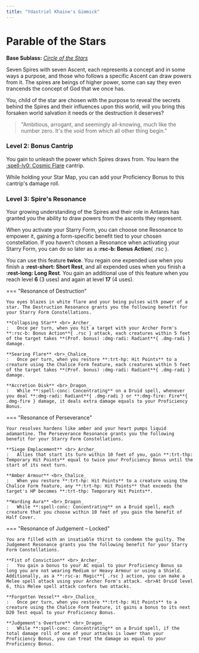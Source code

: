 ```yaml
---
title: "Ydastriel Khaine's Gimmick"
---
```


# Parable of the Stars

**Base Sublass:** *[Circle of the Stars](../../class/druid/star.md)*

Seven Spires with seven Ascent, each represents a concept and in some ways a purpose, and those who follows a specific Ascent can draw powers from it. The spires are beings of higher power, some can say they even trancends the concept of God that we once has.

You, child of the star are chosen with the purpose to reveal the secrets behind the Spires and their influences upon this world, will you bring this forsaken world salvation it needs or the destruction it deserves?

> "Ambitious, arrogant, and seemingly all-knowing, much like the number zero. It's the void from which all other thing begin.”

### Level 2: Bonus Cantrip

You gain to unleash the power which Spires draws from. You learn the [:spell-lv0: Cosmic Flare](../../spells/description/additional/homebrew.md#cosmic-flare) cantrip.

While holding your Star Map, you can add your Proficiency Bonus to this cantrip's damage roll.

### Level 3: Spire's Resonance

Your growing understanding of the Spires and their role in Antares has granted you the ability to draw powers from the ascents they represent.

When you activate your Starry Form, you can choose one Resonance to empower it, gaining a form-specific benefit tied to your chosen constellation. If you haven't chosen a Resonance when activating your Starry Form, you can do so later as a **:rsc-b: Bonus Action**{ .rsc }.

You can use this feature **twice**. You regain one expended use when you finish a **:rest-short: Short Rest**, and all expended uses when you finish a **:rest-long: Long Rest**. You gain an additional use of this feature when you reach level **6** (3 uses) and again at level **17** (4 uses).

=== "Resonance of Destruction"

    You eyes blazes in white flare and your being pulses with power of a star. The Destruction Resonance grants you the following benefit for your Starry Form Constellations.

    **Collapsing Star** <br>_Archer_
    :   Once per turn, when you hit a target with your Archer Form's **:rsc-b: Bonus Action**{ .rsc } attack, each creatures within 5 feet of the target takes **(Prof. bonus) :dmg-radi: Radiant**{ .dmg-radi } damage.

    **Searing Flare** <br>_Chalice_
    :   Once per turn, when you restore **:trt-hp: Hit Points** to a creature using the Chalice Form feature, each creatures within 5 feet of the target takes **(Prof. bonus) :dmg-radi: Radiant**{ .dmg-radi } damage.

    **Accretion Disk** <br>_Dragon_ 
    :   While **:spell-conc: Concentrating** on a Druid spell, whenever you deal **:dmg-radi: Radiant**{ .dmg-radi } or **:dmg-fire: Fire**{ .dmg-fire } damage, it deals extra damage equals to your Proficiency Bonus.
    
=== "Resonance of Perseverance"

    Your resolves hardens like amber and your heart pumps liquid adamantine. The Perseverance Resonance grants you the following benefit for your Starry Form Constellations.

    **Siege Emplacement** <br>_Archer_
    :   Allies that start its turn within 10 feet of you, gain **:trt-thp: Temporary Hit Points** equal to twice your Proficiency Bonus until the start of its next turn.

    **Amber Armour** <br>_Chalice_
    :   When you restore **:trt-hp: Hit Points** to a creature using the Chalice Form feature, any **:trt-hp: Hit Points** that exceeds the target's HP becomes **:trt-thp: Temporary Hit Points**.
    
    **Warding Aura** <br>_Dragon_
    :   While **:spell-conc: Concentrating** on a Druid spell, each creature that you choose within 10 feet of you gain the benefit of Half Cover.
    
=== "Resonance of Judgement – Locked"

    You are filled with an insatiable thirst to condemn the guilty. The Judgement Resonance grants you the following benefit for your Starry Form Constellations.

    **Fist of Conviction** <br>_Archer_
    :   You gain a bonus to your AC equal to your Proficiency Bonus so long you are not wearing Medium or Heavy Armour or using a Shield. Additionally, as a **:rsc-a: Magic**{ .rsc } action, you can make a Melee spell attack using your Archer Form's attack. <br>At Druid level 6, this Melee spell attack confers two attacks. 

    **Forgotten Vessel** <br>_Chalice_
    :   Once per turn, when you restore **:trt-hp: Hit Points** to a creature using the Chalice Form feature, it gains a bonus to its next D20 Test equal to your Proficiency Bonus.

    **Judgement's Overture** <br>_Dragon_
    :   While **:spell-conc: Concentrating** on a Druid spell, if the total damage roll of one of your attacks is lower than your Proficiency Bonus, you can treat the damage as equal to your Proficiency Bonus.

<!---

=== "Resonance of Harmony – Locked"

    The power of the Harmony is in your hands, the fate of the elves is your will. 
    
    So long your Starry Form is active, you know the **:spell-lv5: Dominate Person** spell and can cast it without expending a spell slot a number of times equals to half your Proficiency Bonus. Elves always has **:d20-dis: Disadvantage** on this spell's Saving Throw regardless of circumstances.




#### Resonance of Enlightenment – Locked

The Jötunn of Kalevala, Poet of Spells, **The Spire of Enlightenment**; *Antero Vipunen*, has yet seen you as worthy.

#### Resonance of Equillibrium – Locked

The █████████, █████████ ██ ██████████████, **The S█ire of ████████████**; *█████████*. *"Do not ask which creature screams in the night. Do not question who waits for you in the shadow, Ydastriel, Son of Khaine."*

--->


